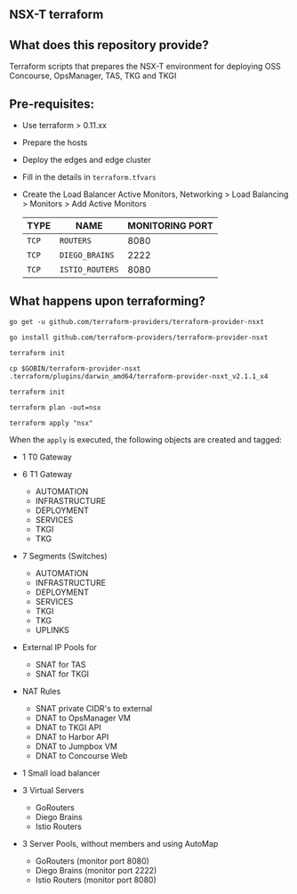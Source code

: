 NSX-T terraform
---

## What does this repository provide?
Terraform scripts that prepares the NSX-T environment for deploying OSS Concourse, OpsManager, TAS, TKG and TKGI

## Pre-requisites:
* Use terraform > 0.11.xx
* Prepare the hosts
* Deploy the edges and edge cluster
* Fill in the details in `terraform.tfvars`
* Create the Load Balancer Active Monitors, Networking > Load Balancing > Monitors > Add Active Monitors

  | TYPE | NAME | MONITORING PORT |
  | -- | -- | -- |
  | `TCP` | `ROUTERS` | 8080 |
  | `TCP` | `DIEGO_BRAINS` | 2222 |
  | `TCP` | `ISTIO_ROUTERS` | 8080 |

## What happens upon terraforming?

```
go get -u github.com/terraform-providers/terraform-provider-nsxt

go install github.com/terraform-providers/terraform-provider-nsxt

terraform init

cp $GOBIN/terraform-provider-nsxt .terraform/plugins/darwin_amd64/terraform-provider-nsxt_v2.1.1_x4

terraform init

terraform plan -out=nsx

terraform apply "nsx"
```

When the `apply` is executed, the following objects are created and tagged:

- 1 T0 Gateway

- 6 T1 Gateway
  - AUTOMATION
  - INFRASTRUCTURE
  - DEPLOYMENT
  - SERVICES
  - TKGI
  - TKG

- 7 Segments (Switches)
  - AUTOMATION
  - INFRASTRUCTURE
  - DEPLOYMENT
  - SERVICES
  - TKGI
  - TKG
  - UPLINKS

- External IP Pools for
  - SNAT for TAS
  - SNAT for TKGI

- NAT Rules
  - SNAT private CIDR's to external
  - DNAT to OpsManager VM
  - DNAT to TKGI API
  - DNAT to Harbor API
  - DNAT to Jumpbox VM
  - DNAT to Concourse Web

- 1 Small load balancer

- 3 Virtual Servers
  - GoRouters
  - Diego Brains
  - Istio Routers

- 3 Server Pools, without members and using AutoMap
  - GoRouters (monitor port 8080)
  - Diego Brains (monitor port 2222)
  - Istio Routers (monitor port 8080)
